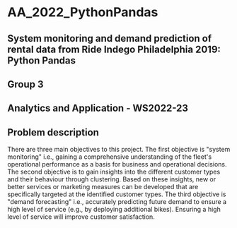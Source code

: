 # AA_2022_PythonPandas

## System monitoring and demand prediction of rental data from Ride Indego Philadelphia 2019: Python Pandas

## Group 3

## Analytics and Application - WS2022-23

## Problem description

There are three main objectives to this project. The first objective is "system monitoring" i.e., gaining a comprehensive understanding of the fleet's operational performance as a basis for business and operational decisions. The second objective is to gain insights into the different customer types and their behaviour through clustering. Based on these insights, new or better services or marketing measures can be developed that are specifically targeted at the identified customer types. The third objective is "demand forecasting" i.e., accurately predicting future demand to ensure a high level of service (e.g., by deploying additional bikes). Ensuring a high level of service will improve customer satisfaction.
